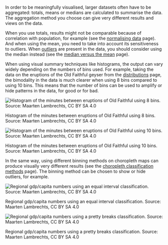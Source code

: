 In order to be meaningfully visualised, larger datasets often have to be aggregated: totals, means or medians are calculated to summarise the data. The aggregation method you choose can give very different results and views on the data.

When you use totals, results might not be comparable because of correlation with population, for example (see the <span class='internal-link'>[normalising data](normalising-data)</span> page). And when using the mean, you need to take into account its sensitiveness to outliers. When <span class='internal-link'>[outliers](outliers)</span> are present in the data, you should consider using the median instead (see the <span class='internal-link'>[median versus the mean](the-mean-versus-the-median)</span> page).

When using visual summary techniques like histograms, the output can vary widely depending on the numbers of bins used. For example, taking the data on the eruptions of the Old Faithful geyser from the <span class='internal-link'>[distributions](distributions)</span> page, the bimodality in the data is much clearer when using 8 bins compared to using 10 bins. This means that the number of bins can be used to amplify or hide patterns in the data, for good or for bad.

![Histogram of the minutes between eruptions of Old Faithful using 8 bins. Source: Maarten Lambrechts, CC BY SA 4.0](Ethics%20in%20data%20visualisation%201a9252053a714191a1f8cc31071467fa/faithfull-histo-8.png)

Histogram of the minutes between eruptions of Old Faithful using 8 bins. Source: Maarten Lambrechts, CC BY SA 4.0

![Histogram of the minutes between eruptions of Old Faithful using 10 bins. Source: Maarten Lambrechts, CC BY SA 4.0](Ethics%20in%20data%20visualisation%201a9252053a714191a1f8cc31071467fa/faithfull-histo-10.png)

Histogram of the minutes between eruptions of Old Faithful using 10 bins. Source: Maarten Lambrechts, CC BY SA 4.0

In the same way, using different binning methods on choropleth maps can produce visually very different results (see the <span class='internal-link'>[choropleth classification methods](choropleth-classification-methods)</span> page). The binning method can be chosen to show or hide outliers, for example.

![Regional gdp/capita numbers using an equal interval classification. Source: Maarten Lambrechts, CC BY SA 4.0](Ethics%20in%20data%20visualisation%201a9252053a714191a1f8cc31071467fa/gdp-map-equal-count-9.png)

Regional gdp/capita numbers using an equal interval classification. Source: Maarten Lambrechts, CC BY SA 4.0

![Regional gdp/capita numbers using a pretty breaks classification. Source: Maarten Lambrechts, CC BY SA 4.0](Ethics%20in%20data%20visualisation%201a9252053a714191a1f8cc31071467fa/gdp-map-prettybreaks-9.png)

Regional gdp/capita numbers using a pretty breaks classification. Source: Maarten Lambrechts, CC BY SA 4.0